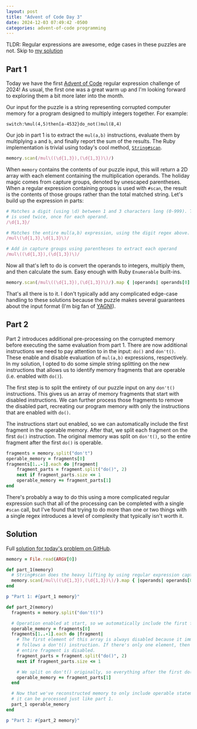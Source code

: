 ```yaml
---
layout: post
title: "Advent of Code Day 3"
date: 2024-12-03 07:49:42 -0500
categories: advent-of-code programming
---
```


TLDR: Regular expressions are awesome, edge cases in these puzzles are not. Skip to [my solution](#solution)

## Part 1

Today we have the first [Advent of Code](https://adventofcode.com) regular
expression challenge of 2024! As usual, the first one was a great warm up and I'm
looking forward to exploring them a bit more later into the month.

Our input for the puzzle is a string representing corrupted computer memory for
a program designed to multiply integers together. For example:

```
switch:%mul(4,5)then[a-4532}do_not()mul(8,4)
```

Our job in part 1 is to extract the `mul(a,b)` instructions, evaluate them by
multiplying `a` and `b`, and finally report the sum of the results. The Ruby
implementation is trivial using today's cool method, [`String#scan`](https://apidock.com/ruby/String/scan).

```ruby
memory.scan(/mul\((\d{1,3}),(\d{1,3})\)/)
```

When `memory` contains the contents of our puzzle input, this will return a 2D
array with each element containing the multiplication operands. The holiday magic
comes from capture groups, denoted by unescaped parentheses. When a regular
expression containing groups is used with `#scan`, the result is the contents of
those groups rather than the total matched string. Let's build up the expression
in parts:

```ruby
# Matches a digit (using \d) between 1 and 3 characters long (0-999). This regex
# is used twice, once for each operand.
/\d{1,3}/

# Matches the entire mul(a,b) expression, using the digit regex above.
/mul\(\d{1,3},\d{1,3}\)/

# Add in capture groups using parentheses to extract each operand
/mul\((\d{1,3}),(\d{1,3})\)/
```

Now all that's left to do is convert the operands to integers, multiply them,
and then calculate the sum. Easy enough with Ruby `Enumerable` built-ins.

```ruby
memory.scan(/mul\((\d{1,3}),(\d{1,3})\)/).map { |operands| operands[0].to_i * operands[1].to_i }.sum
```

That's all there is to it. I don't typically add any complicated edge-case
handling to these solutions because the puzzle makes several guarantees about
the input format (I'm big fan of [YAGNI](https://en.wikipedia.org/wiki/You_aren%27t_gonna_need_it)).

## Part 2

Part 2 introduces additional pre-processing on the corrupted memory before
executing the same evaluation from part 1. There are now additional instructions
we need to pay attention to in the input: `do()` and `don't()`. These enable and
disable evaluation of `mul(a,b)` expressions, respectively. In my solution, I
opted to do some simple string splitting on the new instructions that allows us
to identify memory fragments that are operable (i.e. enabled with `do()`).

The first step is to split the entirety of our puzzle input on any `don't()`
instructions. This gives us an array of memory fragments that start with
disabled instructions. We can further process those fragments to remove the
disabled part, recreating our program memory with only the instructions that are
enabled with `do()`.

The instructions start out enabled, so we can automatically include the first
fragment in the operable memory. After that, we split each fragment on the first
`do()` instruction. The original memory was split on `don't()`, so the entire
fragment after the first `do()` is operable.

```ruby
fragments = memory.split("don't")
operable_memory = fragments[0]
fragments[1..-1].each do |fragment|
    fragment_parts = fragment.split("do()", 2)
    next if fragment_parts.size <= 1
    operable_memory += fragment_parts[1]
end
```

There's probably a way to do this using a more complicated regular expression
such that all of the processing can be completed with a single `#scan` call, but
I've found that trying to do more than one or two things with a single regex
introduces a level of complexity that typically isn't worth it.

## Solution

Full [solution for today's problem on GitHub](https://github.com/lancenewman/advent-of-code/blob/main/2024/day_3/solution.rb).

```ruby
memory = File.read(ARGV[0])

def part_1(memory)
  # String#scan does the heavy lifting by using regular expression capturing.
  memory.scan(/mul\((\d{1,3}),(\d{1,3})\)/).map { |operands| operands[0].to_i * operands[1].to_i }.sum
end

p "Part 1: #{part_1 memory}"

def part_2(memory)
  fragments = memory.split("don't()")

  # Operation enabled at start, so we automatically include the first fragment
  operable_memory = fragments[0]
  fragments[1..-1].each do |fragment|
    # The first element of this array is always disabled because it immediately
    # follows a don't() instruction. If there's only one element, then the
    # entire fragment is disabled.
    fragment_parts = fragment.split("do()", 2)
    next if fragment_parts.size <= 1

    # We split on don't() originally, so everything after the first do() is operable
    operable_memory += fragment_parts[1]
  end

  # Now that we've reconstructed memory to only include operable statements,
  # it can be processed just like part 1.
  part_1 operable_memory
end

p "Part 2: #{part_2 memory}"
```
